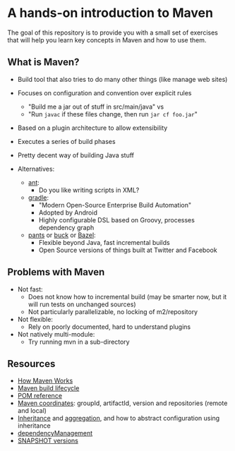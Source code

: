 # A hands-on introduction to Maven

The goal of this repository is to provide you with a small set of exercises
that will help you learn key concepts in Maven and how to use them.

## What is Maven?

* Build tool that also tries to do many other things (like manage web sites)
* Focuses on configuration and convention over explicit rules
    * "Build me a jar out of stuff in src/main/java" vs
    * "Run `javac` if these files change, then run `jar cf foo.jar`"
* Based on a plugin architecture to allow extensibility
* Executes a series of build phases
* Pretty decent way of building Java stuff

* Alternatives:
    * [ant](http://ant.apache.org/):
        * Do you like writing scripts in XML?
    * [gradle](http://gradle.org/):
        * "Modern Open-Source Enterprise Build Automation"
        * Adopted by Android
        * Highly configurable DSL based on Groovy, processes dependency graph 
    * [pants](http://www.pantsbuild.org/) or [buck](https://buckbuild.com/) or [Bazel](http://www.bazel.io/):
        * Flexible beyond Java, fast incremental builds
        * Open Source versions of things built at Twitter and Facebook

## Problems with Maven

* Not fast:
    * Does not know how to incremental build (may be smarter now, but it will run tests on unchanged sources)
    * Not particularly parallelizable, no locking of m2/repository
* Not flexible:
    * Rely on poorly documented, hard to understand plugins
* Not natively multi-module:
    * Try running mvn in a sub-directory

## Resources

* [How Maven Works](http://www.kyleblaney.com/introduction-to-maven/)
* [Maven build lifecycle](http://maven.apache.org/guides/introduction/introduction-to-the-lifecycle.html)
* [POM reference](https://maven.apache.org/pom.html)
* [Maven coordinates](https://maven.apache.org/pom.html#Maven_Coordinates): groupId, artifactId, version and repositories (remote and local)
* [Inheritance](https://maven.apache.org/pom.html#Inheritance) and [aggregation](https://maven.apache.org/pom.html#Aggregation), and how to abstract configuration using inheritance
* [dependencyManagement](https://maven.apache.org/pom.html#Dependency_Management)
* [SNAPSHOT versions](http://books.sonatype.com/mvnref-book/reference/pom-relationships-sect-pom-syntax.html)
